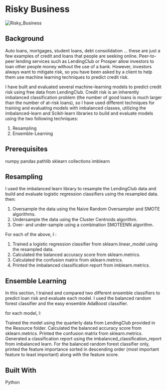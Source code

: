 # Risky Business

![Risky_Business](02-Homework_11-Machine-Learning_Instructions_Images_credit-risk.png)



## Background

Auto loans, mortgages, student loans, debt consolidation ... these are just a few examples of credit and loans that people are seeking online. Peer-to-peer lending services such as LendingClub or Prosper allow investors to loan other people money without the use of a bank. However, investors always want to mitigate risk, so you have been asked by a client to help them use machine learning techniques to predict credit risk.

I have built and evaluated several machine-learning models to predict credit risk using free data from LendingClub. Credit risk is an inherently imbalanced classification problem (the number of good loans is much larger than the number of at-risk loans), so I have used different techniques for training and evaluating models with imbalanced classes, utilizing the imbalanced-learn and Scikit-learn libraries to build and evaluate models using the two following techniques:

1. Resampling
2. Ensemble-Learning


## Prerequisites
numpy
pandas
pathlib
sklearn
collections
imblearn


## Resampling
I used the imbalanced learn library to resample the LendingClub data and build and evaluate logistic regression classifiers using the resampled data. then:

1. Oversample the data using the Naive Random Oversampler and SMOTE algorithms.
2. Undersample the data using the Cluster Centroids algorithm.
3. Over- and under-sample using a combination SMOTEENN algorithm.

For each of the above, I :

1. Trained a logistic regression classifier from sklearn.linear_model using the resampled data.
2. Calculated the balanced accuracy score from sklearn.metrics.
3. Calculated the confusion matrix from sklearn.metrics.
4. Printed the imbalanced classification report from imblearn.metrics.


## Ensemble Learning
In this section, I trained and compared two different ensemble classifiers to predict loan risk and evaluate each model. I used the balanced random forest classifier and the easy ensemble AdaBoost classifier.

for each model, I:

Trained the model using the quarterly data from LendingClub provided in the Resource folder.
Calculated the balanced accuracy score from sklearn.metrics.
Printed the confusion matrix from sklearn.metrics.
Generated a classification report using the imbalanced_classification_report from imbalanced learn.
For the balanced random forest classifier only, printed the feature importance sorted in descending order (most important feature to least important) along with the feature score.


## Built With
Python